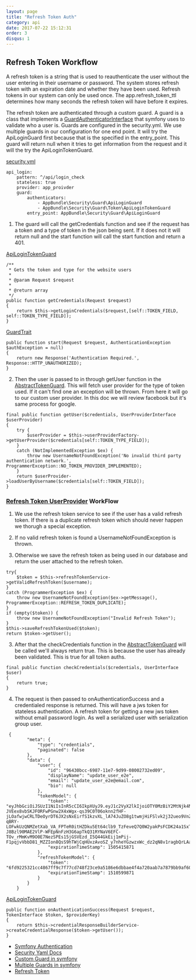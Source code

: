 ```yaml
---
layout: page
title: "Refresh Token Auth"
category: api
date: 2017-07-22 15:12:31
order: 3
disqus: 1
---
```



## Refresh Token Workflow

A refresh token is a string that is used to reauthenticate the user without the user entering in their username or password.  The system stores refresh token with an expiration date and whether they have been used.  Refresh tokens in our system can only be used once.  The app.refresh_token_ttl determines how many seconds the refresh token will have before it expires.  

The refresh token are authenticated through a custom guard. A guard is a class that implements a [GuardAuthenticatorInterface](http://api.symfony.com/master/Symfony/Component/Security/Guard/GuardAuthenticatorInterface.html) that symfony uses to validate who a user is.   Guards are configured in the security.yml.  We use multiple guards in our configuration for one end point. It will try the ApiLoginGuard first because that is the specified in the entry_point.  This guard will return null when it tries to get information from the request and it will the try the ApiLoginTokenGuard.
 
 [security.yml](https://github.com/phptuts/starterkitforsymfony/blob/master/app/config/security.yml)
 ```
 api_login:
     pattern: ^/api/login_check
     stateless: true
     provider: app_proivder
     guard:
         authenticators:
             - AppBundle\Security\Guard\ApiLoginGuard
             - AppBundle\Security\Guard\Token\ApiLoginTokenGuard
         entry_point: AppBundle\Security\Guard\ApiLoginGuard
 
 ```
 
 1) The guard will call the getCredentials function and see if the request has a token and a type of token in the json being sent.  If it does not it will return null and the start function will call the start function and return a 401.
 
 [ApiLoginTokenGuard](https://github.com/phptuts/starterkitforsymfony/blob/master/src/AppBundle/Security/Guard/Token/ApiLoginTokenGuard.php#L47)
 ```
 /**
  * Gets the token and type for the website users
  *
  * @param Request $request
  *
  * @return array
  */
 public function getCredentials(Request $request)
 {
     return $this->getLoginCredentials($request,[self::TOKEN_FIELD, self::TOKEN_TYPE_FIELD]);
 }
 ```
 [GuardTrait](https://github.com/phptuts/starterkitforsymfony/blob/master/src/AppBundle/Security/Guard/GuardTrait.php#L38)
 ```
 public function start(Request $request, AuthenticationException $authException = null)
 {
     return new Response('Authentication Required.', Response::HTTP_UNAUTHORIZED);
 }
 ```
 
 2) Then the user is passed to in through getUser function in the [AbstractTokenGuard](https://github.com/phptuts/starterkitforsymfony/blob/master/src/AppBundle/Security/Guard/Token/AbstractTokenGuard.php#L77).  This will fetch user provider for the type of token used.  If it can't find one an exception will be thrown.  From here it will go to our custom user provider.  In this doc we will review facebook but it's same process for google.
 
 
 ```
 final public function getUser($credentials, UserProviderInterface $userProvider)
 {
     try {
         $userProvider = $this->userProviderFactory->getUserProvider($credentials[self::TOKEN_TYPE_FIELD]);
     }
     catch (NotImplementedException $ex) {
         throw new UsernameNotFoundException('No invalid third party authentication network.', ProgrammerException::NO_TOKEN_PROVIDER_IMPLEMENTED);
     }
     return $userProvider->loadUserByUsername($credentials[self::TOKEN_FIELD]);
 }
 ```
 ### [Refresh Token UserProvider](https://github.com/phptuts/starterkitforsymfony/blob/master/src/AppBundle/Security/Provider/RefreshTokenProvider.php) WorkFlow


1) We use the refresh token service to see if the user has a valid refresh token.  If there is a duplicate refresh token which should never happen we thorugh a special exception.  

2) If no valid refresh token is found a UsernameNotFoundException is thrown.

3) Otherwise we save the refresh token as being used in our database and return the user attached to the refresh token.

```
try{
    $token = $this->refreshTokenService->getValidRefreshToken($username);
}
catch (ProgrammerException $ex) {
    throw new UsernameNotFoundException($ex->getMessage(), ProgrammerException::REFRESH_TOKEN_DUPLICATE);
}
if (empty($token)) {
    throw new UsernameNotFoundException("Invalid Refresh Token");
}
$this->saveRefreshTokenUsed($token);
return $token->getUser();
```

3) After that the checkCredentials function in the [AbstractTokenGuard](https://github.com/phptuts/starterkitforsymfony/blob/master/src/AppBundle/Security/Guard/Token/AbstractTokenGuard.php#L98)  will be called we'll always return true.  This is because the user has already been validated. This is true for all token auths.

```
final public function checkCredentials($credentials, UserInterface $user)
{
    return true;
}
```


4) The request is then passed to onAuthenticationSuccess and a credentialed response is returned.  This will have a jws token for stateless authentication.  A refresh token for getting a new jws token without email password login.  As well a serialized user with serialization group user.  



```
 {
        "meta": {
            "type": "credentials",
            "paginated": false
        },
        "data": {
            "user": {
                "id": "96430bcc-6987-11e7-9d99-08002732ed09",
                "displayName": "update_user_e2e",
                "email": "update_user_e2e@email.com",
                "bio": null
            },
            "tokenModel": {
                "token": "eyJhbGciOiJSUzI1NiIsInR5cCI6IkpXUyJ9.eyJ1c2VyX2lkIjoiOTY0MzBiY2MtNjk4Ny0xMWU3LTlkOTktMDgwMDI3MzJlZDA5IiwiZXhwIjoxNTA1NDE1ODcxLCJpYXQiOjE1MDAyMzE4NzF9.vKuQmpOFPneh38vFnT7BJPqT89gaIq8MEcL4SrDUHvQ8Jpq0z-JVEex8vbSKJFORFwPGnw2X4xWgx-qs39C0T06oknn2fHF-jLOafwjwCRLTDeOyrDT6JX2sNxEirfS1kzvXL_lA74JuZO8g1twmjHiFSlvk2j32ueo9VnZZdisHvYHnl2zy8mgme3A8izKQsgw2UHBsSPy6x4fe80dWnf60Wp5NPZkBRtAPitE4SLktnJEVo93aSzUPVQiDfKPdA4J0zE7UfsmkDIqMflOIZI_CSCuKGJ77q8WWcziH47P_Qv4hF93s19hI9PAb1mMv75LrVc82JrftHyRC_wk_LF1J6al7lcKNWv9paw0VLJVHz-qBRY-LOFwkUzQNMZetXab_VA_FPTeR0itHZDku5Et64clb9_TzFeveQ7Q0W2yakPsFCDK24a1SxTqzVXMKSAiecQK6oFsSTSsDEekKlkrpXshHN3LlQ_OnDAyp-J8Bzl90MAE2VlP-WFEpNnFzH3G6apTkQ31RYNaV6EFC-TOv_rMmKvM9O0E7NezSPEs15jGSVEzd_I5Q44GkEij1mPij-F1pqjvVbbD81_MZZIon8QsS9hTWjCqHUxzAvoSZ_y7nheYGzwzxWc_dz2qN8v1ragbQrLAaUST12TLIAVE22Q_JPhHmI0wQi0u95Kk",
                "expirationTimeStamp": 1505415871
            },
            "refreshTokenModel": {
                "token": "6fd9225321cc4867ff9c7f77cd748f23ce9a5186e6dbbae4f4a720aab7a7879bb9af60669e1fca45bf0d9a3033ff6f9a07a06c50996fa8406dcff2ecd2ba0955f994aa24d3b667dcf28e24f4d23fda666cf8d7a155ddef701796",
                "expirationTimeStamp": 1510599871
            }
        }
    }

```

[ApiLoginTokenGuard](https://github.com/phptuts/starterkitforsymfony/blob/master/src/AppBundle/Security/Guard/Token/ApiLoginTokenGuard.php#L60)

```
public function onAuthenticationSuccess(Request $request, TokenInterface $token, $providerKey)
{
    return $this->credentialResponseBuilderService->createCredentialResponse($token->getUser());
}
```

- [Symfony Authentication](https://symfony.com/doc/current/components/security/authentication.html)
- [Security Yaml Docs](https://symfony.com/doc/current/security.html)
- [Custom Guard in symfony](https://symfony.com/doc/current/security/guard_authentication.html)
- [Multiple Guards in symfony](https://symfony.com/doc/current/security/multiple_guard_authenticators.html)
- [Refresh Token](https://auth0.com/learn/refresh-tokens/)

